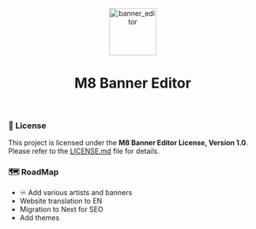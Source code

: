 <div align="center">
  <a href="https://banner.thegreensuits.fr">
    <img src="https://banner.thegreensuits.fr/favicon.png" alt="banner_editor" height="96" />
  </a>
  <h1>M8 Banner Editor</h1>
</div>
</br>

### 📃 License

This project is licensed under the **M8 Banner Editor License, Version 1.0**.\
Please refer to the [LICENSE.md](./LICENSE.md) file for details.

### 🗺️ RoadMap

- ♾️ Add various artists and banners
- Website translation to EN
- Migration to Next for SEO
- Add themes 
